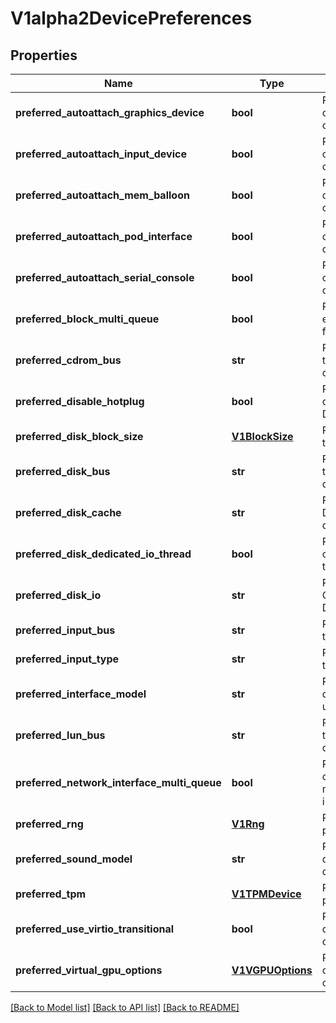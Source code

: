 # V1alpha2DevicePreferences

## Properties
Name | Type | Description | Notes
------------ | ------------- | ------------- | -------------
**preferred_autoattach_graphics_device** | **bool** | PreferredAutoattachGraphicsDevice optionally defines the preferred value of AutoattachGraphicsDevice | [optional] 
**preferred_autoattach_input_device** | **bool** | PreferredAutoattachInputDevice optionally defines the preferred value of AutoattachInputDevice | [optional] 
**preferred_autoattach_mem_balloon** | **bool** | PreferredAutoattachMemBalloon optionally defines the preferred value of AutoattachMemBalloon | [optional] 
**preferred_autoattach_pod_interface** | **bool** | PreferredAutoattachPodInterface optionally defines the preferred value of AutoattachPodInterface | [optional] 
**preferred_autoattach_serial_console** | **bool** | PreferredAutoattachSerialConsole optionally defines the preferred value of AutoattachSerialConsole | [optional] 
**preferred_block_multi_queue** | **bool** | PreferredBlockMultiQueue optionally enables the vhost multiqueue feature for virtio disks. | [optional] 
**preferred_cdrom_bus** | **str** | PreferredCdromBus optionally defines the preferred bus for Cdrom Disk devices. | [optional] 
**preferred_disable_hotplug** | **bool** | PreferredDisableHotplug optionally defines the preferred value of DisableHotplug | [optional] 
**preferred_disk_block_size** | [**V1BlockSize**](V1BlockSize.md) | PreferredBlockSize optionally defines the block size of Disk devices. | [optional] 
**preferred_disk_bus** | **str** | PreferredDiskBus optionally defines the preferred bus for Disk Disk devices. | [optional] 
**preferred_disk_cache** | **str** | PreferredCache optionally defines the DriverCache to be used by Disk devices. | [optional] 
**preferred_disk_dedicated_io_thread** | **bool** | PreferredDedicatedIoThread optionally enables dedicated IO threads for Disk devices. | [optional] 
**preferred_disk_io** | **str** | PreferredIo optionally defines the QEMU disk IO mode to be used by Disk devices. | [optional] 
**preferred_input_bus** | **str** | PreferredInputBus optionally defines the preferred bus for Input devices. | [optional] 
**preferred_input_type** | **str** | PreferredInputType optionally defines the preferred type for Input devices. | [optional] 
**preferred_interface_model** | **str** | PreferredInterfaceModel optionally defines the preferred model to be used by Interface devices. | [optional] 
**preferred_lun_bus** | **str** | PreferredLunBus optionally defines the preferred bus for Lun Disk devices. | [optional] 
**preferred_network_interface_multi_queue** | **bool** | PreferredNetworkInterfaceMultiQueue optionally enables the vhost multiqueue feature for virtio interfaces. | [optional] 
**preferred_rng** | [**V1Rng**](V1Rng.md) | PreferredRng optionally defines the preferred rng device to be used. | [optional] 
**preferred_sound_model** | **str** | PreferredSoundModel optionally defines the preferred model for Sound devices. | [optional] 
**preferred_tpm** | [**V1TPMDevice**](V1TPMDevice.md) | PreferredTPM optionally defines the preferred TPM device to be used. | [optional] 
**preferred_use_virtio_transitional** | **bool** | PreferredUseVirtioTransitional optionally defines the preferred value of UseVirtioTransitional | [optional] 
**preferred_virtual_gpu_options** | [**V1VGPUOptions**](V1VGPUOptions.md) | PreferredVirtualGPUOptions optionally defines the preferred value of VirtualGPUOptions | [optional] 

[[Back to Model list]](../README.md#documentation-for-models) [[Back to API list]](../README.md#documentation-for-api-endpoints) [[Back to README]](../README.md)



